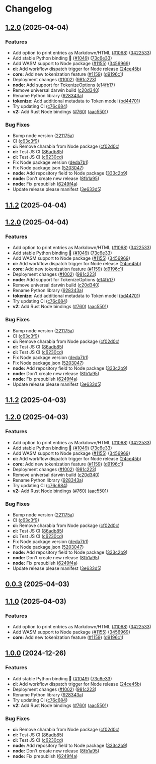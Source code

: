# Changelog





## [1.2.0](https://github.com/TheOpenDictionary/odict/compare/node/v1.1.2...node/v1.2.0) (2025-04-04)


### Features

* Add option to print entries as Markdown/HTML ([#1068](https://github.com/TheOpenDictionary/odict/issues/1068)) ([3422533](https://github.com/TheOpenDictionary/odict/commit/3422533514264dbe80e6ff4c6ac4e3c12f289ee8))
* Add stable Python binding 🎉 ([#1049](https://github.com/TheOpenDictionary/odict/issues/1049)) ([73c6e33](https://github.com/TheOpenDictionary/odict/commit/73c6e339b8614c6eb048de4ee7586dd5aa98803e))
* Add WASM support to Node package ([#1155](https://github.com/TheOpenDictionary/odict/issues/1155)) ([3456969](https://github.com/TheOpenDictionary/odict/commit/3456969422df2530693c196bafefa7cd92fb2f12))
* **ci:** Add workflow dispatch trigger for Node release ([24ce45b](https://github.com/TheOpenDictionary/odict/commit/24ce45b8678edcf92779031104c9b21614318bfa))
* **core:** Add new tokenization feature ([#1159](https://github.com/TheOpenDictionary/odict/issues/1159)) ([d9196c1](https://github.com/TheOpenDictionary/odict/commit/d9196c1aae4c275d3c326d5803f7baf65f7b5a89))
* Deployment changes ([#1002](https://github.com/TheOpenDictionary/odict/issues/1002)) ([981c223](https://github.com/TheOpenDictionary/odict/commit/981c2232fe8908cb9a0afd95f6c04e32a4c698ed))
* **node:** Add support for TokenizeOptions ([e14fb17](https://github.com/TheOpenDictionary/odict/commit/e14fb17abcaa2f07bfabb482db11402cd2b41fbf))
* Remove universal darwin build ([c20d340](https://github.com/TheOpenDictionary/odict/commit/c20d340b5ec44a2c5dd84360dc9e5ff8bde8cba8))
* Rename Python library ([928343a](https://github.com/TheOpenDictionary/odict/commit/928343a7df53d64aa25d7e262f21f4aa0f09cc5e))
* **tokenize:** Add additional metadata to Token model ([bd44701](https://github.com/TheOpenDictionary/odict/commit/bd44701bb3ef59fafac31a2b6582c729fd881f1e))
* Try updating CI ([c76c684](https://github.com/TheOpenDictionary/odict/commit/c76c684d427ef79df81e4c9a349dadba3a54339c))
* **v2:** Add Rust Node bindings ([#760](https://github.com/TheOpenDictionary/odict/issues/760)) ([aac5501](https://github.com/TheOpenDictionary/odict/commit/aac550181f6d144649ce9ad0ff823967b29668bf))


### Bug Fixes

* Bump node version ([221175a](https://github.com/TheOpenDictionary/odict/commit/221175a37d7275223b31011a208b375e57a36842))
* CI ([c63c3f9](https://github.com/TheOpenDictionary/odict/commit/c63c3f98e816aa626a74e600bdc10554ddf23e7f))
* **ci:** Remove charabia from Node package ([cf02d0c](https://github.com/TheOpenDictionary/odict/commit/cf02d0c6f7a6b9015c88e563e7d24a846428b145))
* **ci:** Test JS CI ([86adb85](https://github.com/TheOpenDictionary/odict/commit/86adb853bd772f94d191c38406ed9e3e7b78ba28))
* **ci:** Test JS CI ([c6230cd](https://github.com/TheOpenDictionary/odict/commit/c6230cde4137ff578839380ef8b18b34f0c226ac))
* Fix Node package version ([deda7b1](https://github.com/TheOpenDictionary/odict/commit/deda7b13ecfc386240682c2ee9d41b33791d7505))
* Fix Node package.json ([5203047](https://github.com/TheOpenDictionary/odict/commit/520304788d1d016c69c9643ed39b069db7844f14))
* **node:** Add repository field to Node package ([333c2b9](https://github.com/TheOpenDictionary/odict/commit/333c2b9ef3a225668d71f18b412ecb35eb63ca8a))
* **node:** Don't create new release ([8fb1a95](https://github.com/TheOpenDictionary/odict/commit/8fb1a95d4164ea9ed7d426342c260389bc08eed2))
* **node:** Fix prepublish ([6249f4a](https://github.com/TheOpenDictionary/odict/commit/6249f4af2e8c2ff627405bd21e41bd0eaac10a60))
* Update release please manifest ([3e633d5](https://github.com/TheOpenDictionary/odict/commit/3e633d58e7b56f3268f63b8eb46d4a514c229c31))

## [1.1.2](https://github.com/TheOpenDictionary/odict/compare/node/v1.1.2...node/v1.1.2) (2025-04-04)

## [1.2.0](https://github.com/TheOpenDictionary/odict/compare/node/v1.1.2...node/v1.2.0) (2025-04-04)


### Features

* Add option to print entries as Markdown/HTML ([#1068](https://github.com/TheOpenDictionary/odict/issues/1068)) ([3422533](https://github.com/TheOpenDictionary/odict/commit/3422533514264dbe80e6ff4c6ac4e3c12f289ee8))
* Add stable Python binding 🎉 ([#1049](https://github.com/TheOpenDictionary/odict/issues/1049)) ([73c6e33](https://github.com/TheOpenDictionary/odict/commit/73c6e339b8614c6eb048de4ee7586dd5aa98803e))
* Add WASM support to Node package ([#1155](https://github.com/TheOpenDictionary/odict/issues/1155)) ([3456969](https://github.com/TheOpenDictionary/odict/commit/3456969422df2530693c196bafefa7cd92fb2f12))
* **ci:** Add workflow dispatch trigger for Node release ([24ce45b](https://github.com/TheOpenDictionary/odict/commit/24ce45b8678edcf92779031104c9b21614318bfa))
* **core:** Add new tokenization feature ([#1159](https://github.com/TheOpenDictionary/odict/issues/1159)) ([d9196c1](https://github.com/TheOpenDictionary/odict/commit/d9196c1aae4c275d3c326d5803f7baf65f7b5a89))
* Deployment changes ([#1002](https://github.com/TheOpenDictionary/odict/issues/1002)) ([981c223](https://github.com/TheOpenDictionary/odict/commit/981c2232fe8908cb9a0afd95f6c04e32a4c698ed))
* **node:** Add support for TokenizeOptions ([e14fb17](https://github.com/TheOpenDictionary/odict/commit/e14fb17abcaa2f07bfabb482db11402cd2b41fbf))
* Remove universal darwin build ([c20d340](https://github.com/TheOpenDictionary/odict/commit/c20d340b5ec44a2c5dd84360dc9e5ff8bde8cba8))
* Rename Python library ([928343a](https://github.com/TheOpenDictionary/odict/commit/928343a7df53d64aa25d7e262f21f4aa0f09cc5e))
* **tokenize:** Add additional metadata to Token model ([bd44701](https://github.com/TheOpenDictionary/odict/commit/bd44701bb3ef59fafac31a2b6582c729fd881f1e))
* Try updating CI ([c76c684](https://github.com/TheOpenDictionary/odict/commit/c76c684d427ef79df81e4c9a349dadba3a54339c))
* **v2:** Add Rust Node bindings ([#760](https://github.com/TheOpenDictionary/odict/issues/760)) ([aac5501](https://github.com/TheOpenDictionary/odict/commit/aac550181f6d144649ce9ad0ff823967b29668bf))


### Bug Fixes

* Bump node version ([221175a](https://github.com/TheOpenDictionary/odict/commit/221175a37d7275223b31011a208b375e57a36842))
* CI ([c63c3f9](https://github.com/TheOpenDictionary/odict/commit/c63c3f98e816aa626a74e600bdc10554ddf23e7f))
* **ci:** Remove charabia from Node package ([cf02d0c](https://github.com/TheOpenDictionary/odict/commit/cf02d0c6f7a6b9015c88e563e7d24a846428b145))
* **ci:** Test JS CI ([86adb85](https://github.com/TheOpenDictionary/odict/commit/86adb853bd772f94d191c38406ed9e3e7b78ba28))
* **ci:** Test JS CI ([c6230cd](https://github.com/TheOpenDictionary/odict/commit/c6230cde4137ff578839380ef8b18b34f0c226ac))
* Fix Node package version ([deda7b1](https://github.com/TheOpenDictionary/odict/commit/deda7b13ecfc386240682c2ee9d41b33791d7505))
* Fix Node package.json ([5203047](https://github.com/TheOpenDictionary/odict/commit/520304788d1d016c69c9643ed39b069db7844f14))
* **node:** Add repository field to Node package ([333c2b9](https://github.com/TheOpenDictionary/odict/commit/333c2b9ef3a225668d71f18b412ecb35eb63ca8a))
* **node:** Don't create new release ([8fb1a95](https://github.com/TheOpenDictionary/odict/commit/8fb1a95d4164ea9ed7d426342c260389bc08eed2))
* **node:** Fix prepublish ([6249f4a](https://github.com/TheOpenDictionary/odict/commit/6249f4af2e8c2ff627405bd21e41bd0eaac10a60))
* Update release please manifest ([3e633d5](https://github.com/TheOpenDictionary/odict/commit/3e633d58e7b56f3268f63b8eb46d4a514c229c31))

## [1.1.2](https://github.com/TheOpenDictionary/odict/compare/node/v1.1.1...node/v1.1.2) (2025-04-03)

## [1.2.0](https://github.com/TheOpenDictionary/odict/compare/node/v1.1.1...node/v1.2.0) (2025-04-03)


### Features

* Add option to print entries as Markdown/HTML ([#1068](https://github.com/TheOpenDictionary/odict/issues/1068)) ([3422533](https://github.com/TheOpenDictionary/odict/commit/3422533514264dbe80e6ff4c6ac4e3c12f289ee8))
* Add stable Python binding 🎉 ([#1049](https://github.com/TheOpenDictionary/odict/issues/1049)) ([73c6e33](https://github.com/TheOpenDictionary/odict/commit/73c6e339b8614c6eb048de4ee7586dd5aa98803e))
* Add WASM support to Node package ([#1155](https://github.com/TheOpenDictionary/odict/issues/1155)) ([3456969](https://github.com/TheOpenDictionary/odict/commit/3456969422df2530693c196bafefa7cd92fb2f12))
* **ci:** Add workflow dispatch trigger for Node release ([24ce45b](https://github.com/TheOpenDictionary/odict/commit/24ce45b8678edcf92779031104c9b21614318bfa))
* **core:** Add new tokenization feature ([#1159](https://github.com/TheOpenDictionary/odict/issues/1159)) ([d9196c1](https://github.com/TheOpenDictionary/odict/commit/d9196c1aae4c275d3c326d5803f7baf65f7b5a89))
* Deployment changes ([#1002](https://github.com/TheOpenDictionary/odict/issues/1002)) ([981c223](https://github.com/TheOpenDictionary/odict/commit/981c2232fe8908cb9a0afd95f6c04e32a4c698ed))
* Remove universal darwin build ([c20d340](https://github.com/TheOpenDictionary/odict/commit/c20d340b5ec44a2c5dd84360dc9e5ff8bde8cba8))
* Rename Python library ([928343a](https://github.com/TheOpenDictionary/odict/commit/928343a7df53d64aa25d7e262f21f4aa0f09cc5e))
* Try updating CI ([c76c684](https://github.com/TheOpenDictionary/odict/commit/c76c684d427ef79df81e4c9a349dadba3a54339c))
* **v2:** Add Rust Node bindings ([#760](https://github.com/TheOpenDictionary/odict/issues/760)) ([aac5501](https://github.com/TheOpenDictionary/odict/commit/aac550181f6d144649ce9ad0ff823967b29668bf))


### Bug Fixes

* Bump node version ([221175a](https://github.com/TheOpenDictionary/odict/commit/221175a37d7275223b31011a208b375e57a36842))
* CI ([c63c3f9](https://github.com/TheOpenDictionary/odict/commit/c63c3f98e816aa626a74e600bdc10554ddf23e7f))
* **ci:** Remove charabia from Node package ([cf02d0c](https://github.com/TheOpenDictionary/odict/commit/cf02d0c6f7a6b9015c88e563e7d24a846428b145))
* **ci:** Test JS CI ([86adb85](https://github.com/TheOpenDictionary/odict/commit/86adb853bd772f94d191c38406ed9e3e7b78ba28))
* **ci:** Test JS CI ([c6230cd](https://github.com/TheOpenDictionary/odict/commit/c6230cde4137ff578839380ef8b18b34f0c226ac))
* Fix Node package version ([deda7b1](https://github.com/TheOpenDictionary/odict/commit/deda7b13ecfc386240682c2ee9d41b33791d7505))
* Fix Node package.json ([5203047](https://github.com/TheOpenDictionary/odict/commit/520304788d1d016c69c9643ed39b069db7844f14))
* **node:** Add repository field to Node package ([333c2b9](https://github.com/TheOpenDictionary/odict/commit/333c2b9ef3a225668d71f18b412ecb35eb63ca8a))
* **node:** Don't create new release ([8fb1a95](https://github.com/TheOpenDictionary/odict/commit/8fb1a95d4164ea9ed7d426342c260389bc08eed2))
* **node:** Fix prepublish ([6249f4a](https://github.com/TheOpenDictionary/odict/commit/6249f4af2e8c2ff627405bd21e41bd0eaac10a60))
* Update release please manifest ([3e633d5](https://github.com/TheOpenDictionary/odict/commit/3e633d58e7b56f3268f63b8eb46d4a514c229c31))

## [0.0.3](https://github.com/TheOpenDictionary/odict/compare/node-v1.0.0...node/v0.0.3) (2025-04-03)

## [1.1.0](https://github.com/TheOpenDictionary/odict/compare/node-v1.0.0...node/v1.1.0) (2025-04-03)


### Features

* Add option to print entries as Markdown/HTML ([#1068](https://github.com/TheOpenDictionary/odict/issues/1068)) ([3422533](https://github.com/TheOpenDictionary/odict/commit/3422533514264dbe80e6ff4c6ac4e3c12f289ee8))
* Add WASM support to Node package ([#1155](https://github.com/TheOpenDictionary/odict/issues/1155)) ([3456969](https://github.com/TheOpenDictionary/odict/commit/3456969422df2530693c196bafefa7cd92fb2f12))
* **core:** Add new tokenization feature ([#1159](https://github.com/TheOpenDictionary/odict/issues/1159)) ([d9196c1](https://github.com/TheOpenDictionary/odict/commit/d9196c1aae4c275d3c326d5803f7baf65f7b5a89))

## [1.0.0](https://github.com/TheOpenDictionary/odict/compare/node-v1.0.0...node-v1.0.0) (2024-12-26)


### Features

* Add stable Python binding 🎉 ([#1049](https://github.com/TheOpenDictionary/odict/issues/1049)) ([73c6e33](https://github.com/TheOpenDictionary/odict/commit/73c6e339b8614c6eb048de4ee7586dd5aa98803e))
* **ci:** Add workflow dispatch trigger for Node release ([24ce45b](https://github.com/TheOpenDictionary/odict/commit/24ce45b8678edcf92779031104c9b21614318bfa))
* Deployment changes ([#1002](https://github.com/TheOpenDictionary/odict/issues/1002)) ([981c223](https://github.com/TheOpenDictionary/odict/commit/981c2232fe8908cb9a0afd95f6c04e32a4c698ed))
* Rename Python library ([928343a](https://github.com/TheOpenDictionary/odict/commit/928343a7df53d64aa25d7e262f21f4aa0f09cc5e))
* Try updating CI ([c76c684](https://github.com/TheOpenDictionary/odict/commit/c76c684d427ef79df81e4c9a349dadba3a54339c))
* **v2:** Add Rust Node bindings ([#760](https://github.com/TheOpenDictionary/odict/issues/760)) ([aac5501](https://github.com/TheOpenDictionary/odict/commit/aac550181f6d144649ce9ad0ff823967b29668bf))


### Bug Fixes

* **ci:** Remove charabia from Node package ([cf02d0c](https://github.com/TheOpenDictionary/odict/commit/cf02d0c6f7a6b9015c88e563e7d24a846428b145))
* **ci:** Test JS CI ([86adb85](https://github.com/TheOpenDictionary/odict/commit/86adb853bd772f94d191c38406ed9e3e7b78ba28))
* **ci:** Test JS CI ([c6230cd](https://github.com/TheOpenDictionary/odict/commit/c6230cde4137ff578839380ef8b18b34f0c226ac))
* **node:** Add repository field to Node package ([333c2b9](https://github.com/TheOpenDictionary/odict/commit/333c2b9ef3a225668d71f18b412ecb35eb63ca8a))
* **node:** Don't create new release ([8fb1a95](https://github.com/TheOpenDictionary/odict/commit/8fb1a95d4164ea9ed7d426342c260389bc08eed2))
* **node:** Fix prepublish ([6249f4a](https://github.com/TheOpenDictionary/odict/commit/6249f4af2e8c2ff627405bd21e41bd0eaac10a60))
